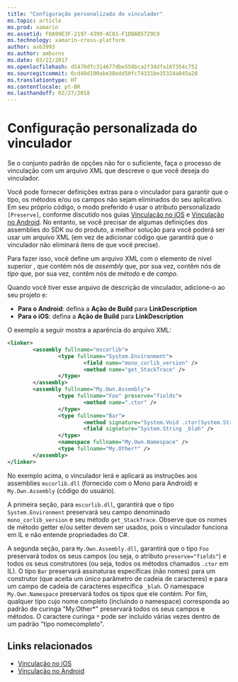 ```yaml
---
title: "Configuração personalizada do vinculador"
ms.topic: article
ms.prod: xamarin
ms.assetid: F8A99E3F-2197-4399-AC81-F1DBAB5729C9
ms.technology: xamarin-cross-platform
author: asb3993
ms.author: amburns
ms.date: 03/22/2017
ms.openlocfilehash: d5470dfc314677dbe558bca2f3ddfa107354c752
ms.sourcegitcommit: 6cd40d190abe38edd50fc74331be15324a845a28
ms.translationtype: HT
ms.contentlocale: pt-BR
ms.lasthandoff: 02/27/2018
---
```

# <a name="custom-linker-configuration"></a>Configuração personalizada do vinculador

Se o conjunto padrão de opções não for o suficiente, faça o processo de vinculação com um arquivo XML que descreve o que você deseja do vinculador.

Você pode fornecer definições extras para o vinculador para garantir que o tipo, os métodos e/ou os campos não sejam eliminados do seu aplicativo. Em seu próprio código, o modo preferido é usar o atributo personalizado `[Preserve]`, conforme discutido nos guias [Vinculação no iOS](~/ios/deploy-test/linker.md) e [Vinculação no Android](~/android/deploy-test/linker.md).
No entanto, se você precisar de algumas definições dos assemblies do SDK ou do produto, a melhor solução para você poderá ser usar um arquivo XML (em vez de adicionar código que garantirá que o vinculador não eliminará itens de que você precise).

Para fazer isso, você define um arquivo XML com o elemento de nível superior <linker>, que contém nós de *assembly* que, por sua vez, contêm nós de *tipo* que, por sua vez, contêm nós de *método* e de *campo*.

Quando você tiver esse arquivo de descrição de vinculador, adicione-o ao seu projeto e:

-  **Para o Android**: defina a **Ação de Build** para **LinkDescription**
-  **Para o iOS**: defina a **Ação de Build** para **LinkDescription**


O exemplo a seguir mostra a aparência do arquivo XML:

```xml
<linker>
        <assembly fullname="mscorlib">
                <type fullname="System.Environment">
                        <field name="mono_corlib_version" />
                        <method name="get_StackTrace" />
                </type>
        </assembly>
        <assembly fullname="My.Own.Assembly">
                <type fullname="Foo" preserve="fields">
                        <method name=".ctor" />
                </type>
                <type fullname="Bar">
                        <method signature="System.Void .ctor(System.String)" />
                        <field signature="System.String _blah" />
                </type>
                <namespace fullname="My.Own.Namespace" />
                <type fullname="My.Other*" />
        </assembly>
</linker>
```

No exemplo acima, o vinculador lerá e aplicará as instruções aos assemblies `mscorlib.dll` (fornecido com o Mono para Android) e `My.Own.Assembly` (código do usuário).

A primeira seção, para `mscorlib.dll`, garantirá que o tipo `System.Environment` preservará seu campo denominado `mono_corlib_version` e seu método `get_StackTrace`.
Observe que os nomes de método getter e/ou setter devem ser usados, pois o vinculador funciona em IL e não entende propriedades do C#.

A segunda seção, para `My.Own.Assembly.dll`, garantirá que o tipo `Foo` preservará todos os seus campos (ou seja, o atributo `preserve="fields"`) e todos os seus construtores (ou seja, todos os métodos chamados `.ctor` em IL). O tipo `Bar` preservará assinaturas específicas (não nomes) para um construtor (que aceita um único parâmetro de cadeia de caracteres) e para um campo de cadeia de caracteres específica `_blah`.
O namespace `My.Own.Namespace` preservará todos os tipos que ele contém.
Por fim, qualquer tipo cujo nome completo (incluindo o namespace) corresponda ao padrão de curinga "My.Other\*" preservará todos os seus campos e métodos. O caractere curinga `*` pode ser incluído várias vezes dentro de um padrão "tipo nomecompleto".



## <a name="related-links"></a>Links relacionados

- [Vinculação no iOS](~/ios/deploy-test/linker.md)
- [Vinculação no Android](~/android/deploy-test/linker.md)
